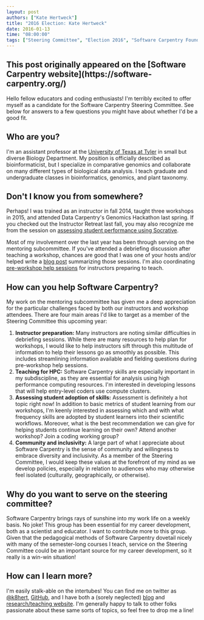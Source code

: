 ```yaml
---
layout: post
authors: ["Kate Hertweck"]
title: "2016 Election: Kate Hertweck"
date: 2016-01-13
time: "08:00:00"
tags: ["Steering Committee", "Election 2016", "Software Carpentry Foundation", "Software Carpentry"]
---
```


<h2>This post originally appeared on the [Software Carpentry website](https://software-carpentry.org/)</h2>

Hello fellow educators and coding enthusiasts! 
I'm terribly excited to offer myself as a candidate for the Software Carpentry Steering Committee. 
See below for answers to a few questions you might have about whether I'd be a good fit.

Who are you?
-----

I'm an assistant professor at the 
[University of Texas at Tyler](https://www.uttyler.edu/biology/faculty/hertweck.php) 
in small but diverse Biology Department. My position is officially described as bioinformaticist, 
but I specialize in comparative genomics and collaborate on many different types of 
biological data analysis. I teach graduate and undergraduate classes in bioinformatics, genomics, 
and plant taxonomy.

Don't I know you from somewhere?
-----

Perhaps! I was trained as an instructor in fall 2014, taught three workshops in 2015, 
and attended Data Carpentry's Genomics Hackathon last spring. 
If you checked out the Instructor Retreat last fall, you may also recognize me from the 
session on [assessing student performance using Socrative](https://www.youtube.com/watch?v=Rb6fk_L35jk). 

Most of my involvement over the last year has been through serving on the mentoring subcommittee. 
If you've attended a debriefing discussion after teaching a workshop, chances are good that I was one of your hosts 
and/or helped write a [blog post](http://software-carpentry.org/blog/2016/01/instructor-debriefing-round-01.html) 
summarizing those sessions. I'm also coordinating 
[pre-workshop help sessions](http://software-carpentry.org/blog/2016/01/pre-workshop-help.html) 
for instructors preparing to teach.  

How can you help Software Carpentry?
-----

My work on the mentoring subcommittee has given me a deep appreciation for the particular 
challenges faced by both our instructors and workshop attendees. There are four main areas 
I'd like to target as a member of the Steering Committee this upcoming year:

1. **Instructor preparation:** Many instructors are noting similar difficulties in debriefing 
sessions. While there are many resources to help plan for workshops, I would like to help 
instructors sift through this multitude of information to help their lessons go as smoothly as 
possible. This includes streamlining information available and fielding questions during 
pre-workshop help sessions.
2. **Teaching for HPC:** Software Carpentry skills are especially important in my subdiscipline, 
as they are essential for analysis using high performance computing resources. I'm interested in 
developing lessons that will help entry-level coders use compute clusters.
3. **Assessing student adoption of skills:** Assessment is definitely a hot topic right now! 
In addition to basic metrics of student learning from our workshops, I'm keenly interested in 
assessing which and with what frequency skills are adopted by student learners into their 
scientific workflows. Moreover, what is the best recommendation we can give for helping students 
continue learning on their own? Attend another workshop? Join a coding working group?
4. **Community and inclusivity:** A large part of what I appreciate about Software Carpentry 
is the sense of community and willingness to embrace diversity and inclusivity. 
As a member of the Steering Committee, I would keep these values at the forefront of my mind 
as we develop policies, especially in relation to audiences who may otherwise feel isolated 
(culturally, geographically, or otherwise).

Why do you want to serve on the steering committee?
-----

Software Carpentry brings rays of sunshine into my work life on a weekly basis. No joke! 
This group has been essential for my career development, both as a scientist and 
educator. I want to contribute more to this group. Given that the pedagogical methods of 
Software Carpentry dovetail nicely with many of the semester-long courses I teach, 
service on the Steering Committee could be an important source for my career development, 
so it really is a win-win situation! 

How can I learn more?
-----

I'm easily stalk-able on the intertubes! You can find me on twitter as [@k8hert](https://twitter.com/k8hert), 
[GitHub](https://github.com/k8hertweck), and I have both a (sorely neglected) [blog](http://k8hert.blogspot.com) and 
[research/teaching website](https://sites.google.com/site/k8hertweck/). I'm generally happy to talk 
to other folks passionate about these same sorts of topics, so feel free to drop me a line!
